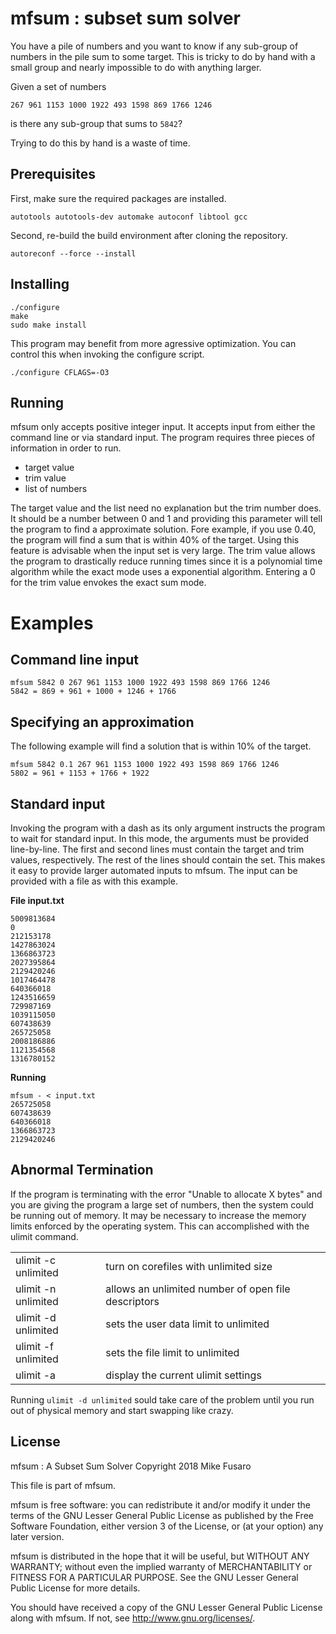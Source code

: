 mfsum : subset sum solver
=========================

You have a pile of numbers and you want to know if any sub-group of
numbers in the pile sum to some target. This is tricky to do by hand
with a small group and nearly impossible to do with anything larger.

Given a set of numbers

    267 961 1153 1000 1922 493 1598 869 1766 1246

is there any sub-group that sums to `5842`?

Trying to do this by hand is a waste of time.

Prerequisites
-------------

First, make sure the required packages are installed.

    autotools autotools-dev automake autoconf libtool gcc

Second, re-build the build environment after cloning the repository.

    autoreconf --force --install

Installing
----------

    ./configure
    make
    sudo make install

This program may benefit from more agressive optimization. You can
control this when invoking the configure script.

    ./configure CFLAGS=-O3

Running
-------

mfsum only accepts positive integer input. It accepts input from either
the command line or via standard input.  The program requires three
pieces of information in order to run.

* target value
* trim value
* list of numbers

The target value and the list need no explanation but the trim number
does. It should be a number between 0 and 1 and providing this parameter
will tell the program to find a approximate solution. Fore example,
if you use 0.40, the program will find a sum that is within 40% of
the target. Using this feature is advisable when the input set is very
large. The trim value allows the program to drastically reduce running
times since it is a polynomial time algorithm while the exact mode uses
a exponential algorithm. Entering a 0 for the trim value envokes the
exact sum mode.

Examples
========

Command line input
------------------

    mfsum 5842 0 267 961 1153 1000 1922 493 1598 869 1766 1246
    5842 = 869 + 961 + 1000 + 1246 + 1766

Specifying an approximation
---------------------------

The following example will find a solution that is within 10% of the target.

    mfsum 5842 0.1 267 961 1153 1000 1922 493 1598 869 1766 1246
    5802 = 961 + 1153 + 1766 + 1922

Standard input
--------------

Invoking the program with a dash as its only argument instructs the
program to wait for standard input. In this mode, the arguments must
be provided line-by-line. The first and second lines must contain the
target and trim values, respectively. The rest of the lines should
contain the set.  This makes it easy to provide larger automated inputs
to mfsum. The input can be provided with a file as with this example.

**File input.txt**

    5009813684
    0
    212153178
    1427863024
    1366863723
    2027395864
    2129420246
    1017464478
    640366018
    1243516659
    729987169
    1039115050
    607438639
    265725058
    2008186886
    1121354568
    1316780152

**Running**

    mfsum - < input.txt
    265725058
    607438639
    640366018
    1366863723
    2129420246

Abnormal Termination
--------------------

If the program is terminating with the error "Unable to allocate X bytes"
and you are giving the program a large set of numbers, then the system
could be running out of memory. It may be necessary to increase the
memory limits enforced by the operating system. This can accomplished
with the ulimit command.

<table>
 <tr>
    <td>ulimit -c unlimited</td><td>turn on corefiles with unlimited
    size</td>
 </tr> <tr>
    <td>ulimit -n unlimited</td><td>allows an unlimited number of open
    file descriptors</td>
 </tr> <tr>
    <td>ulimit -d unlimited</td><td>sets the user data limit to
    unlimited</td>
 </tr> <tr>
    <td>ulimit -f unlimited</td><td>sets the file limit to unlimited</td>
 </tr> <tr>
    <td>ulimit -a</td><td>display the current ulimit settings</td>
 </tr>
</table>

Running `ulimit -d unlimited` sould take care of the problem until you
run out of physical memory and start swapping like crazy.

License
-------

mfsum : A Subset Sum Solver Copyright 2018 Mike Fusaro

This file is part of mfsum.

mfsum is free software: you can redistribute it and/or modify it under
the terms of the GNU Lesser General Public License as published by the
Free Software Foundation, either version 3 of the License, or (at your
option) any later version.

mfsum is distributed in the hope that it will be useful, but WITHOUT
ANY WARRANTY; without even the implied warranty of MERCHANTABILITY or
FITNESS FOR A PARTICULAR PURPOSE.  See the GNU Lesser General Public
License for more details.

You should have received a copy of the GNU Lesser General Public License
along with mfsum.  If not, see <http://www.gnu.org/licenses/>.
